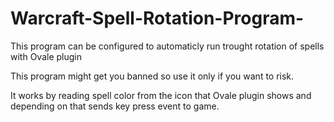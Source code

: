 Warcraft-Spell-Rotation-Program-
================================

This program can be configured to automaticly run trought rotation of spells with Ovale plugin

This program might get you banned so use it only if you want to risk. 

It works by reading spell color from the icon that Ovale plugin shows and depending on that sends key press event to game. 
